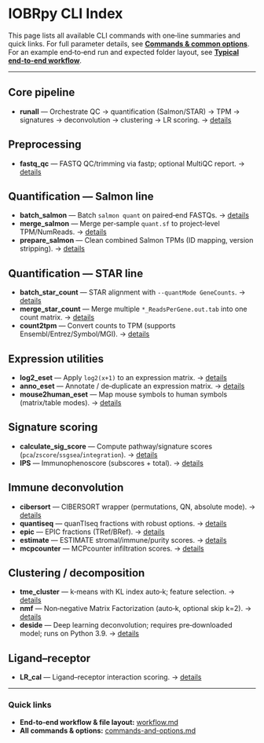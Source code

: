 # IOBRpy CLI Index

This page lists all available CLI commands with one‑line summaries and quick links.
For full parameter details, see **[Commands & common options](./commands-and-options.md)**.
For an example end‑to‑end run and expected folder layout, see **[Typical end‑to‑end workflow](./workflow.md)**.

---

## Core pipeline
- **runall** — Orchestrate QC → quantification (Salmon/STAR) → TPM → signatures → deconvolution → clustering → LR scoring. → [details](./commands-and-options.md#runall--orchestrate-the-full-pipeline)

## Preprocessing
- **fastq_qc** — FASTQ QC/trimming via fastp; optional MultiQC report. → [details](./commands-and-options.md#fastq_qc)

## Quantification — Salmon line
- **batch_salmon** — Batch `salmon quant` on paired‑end FASTQs. → [details](./commands-and-options.md#batch_salmon)
- **merge_salmon** — Merge per‑sample `quant.sf` to project‑level TPM/NumReads. → [details](./commands-and-options.md#merge_salmon)
- **prepare_salmon** — Clean combined Salmon TPMs (ID mapping, version stripping). → [details](./commands-and-options.md#prepare_salmon)

## Quantification — STAR line
- **batch_star_count** — STAR alignment with `--quantMode GeneCounts`. → [details](./commands-and-options.md#batch_star_count)
- **merge_star_count** — Merge multiple `*_ReadsPerGene.out.tab` into one count matrix. → [details](./commands-and-options.md#merge_star_count)
- **count2tpm** — Convert counts to TPM (supports Ensembl/Entrez/Symbol/MGI). → [details](./commands-and-options.md#count2tpm)

## Expression utilities
- **log2_eset** — Apply `log2(x+1)` to an expression matrix. → [details](./commands-and-options.md#log2_eset)
- **anno_eset** — Annotate / de‑duplicate an expression matrix. → [details](./commands-and-options.md#anno_eset)
- **mouse2human_eset** — Map mouse symbols to human symbols (matrix/table modes). → [details](./commands-and-options.md#mouse2human_eset)

## Signature scoring
- **calculate_sig_score** — Compute pathway/signature scores (`pca`/`zscore`/`ssgsea`/`integration`). → [details](./commands-and-options.md#calculate_sig_score)
- **IPS** — Immunophenoscore (subscores + total). → [details](./commands-and-options.md#ips)

## Immune deconvolution
- **cibersort** — CIBERSORT wrapper (permutations, QN, absolute mode). → [details](./commands-and-options.md#cibersort)
- **quantiseq** — quanTIseq fractions with robust options. → [details](./commands-and-options.md#quantiseq)
- **epic** — EPIC fractions (TRef/BRef). → [details](./commands-and-options.md#epic)
- **estimate** — ESTIMATE stromal/immune/purity scores. → [details](./commands-and-options.md#estimate)
- **mcpcounter** — MCPcounter infiltration scores. → [details](./commands-and-options.md#mcpcounter)

## Clustering / decomposition
- **tme_cluster** — k‑means with KL index auto‑k; feature selection. → [details](./commands-and-options.md#tme_cluster)
- **nmf** — Non‑negative Matrix Factorization (auto‑k, optional skip k=2). → [details](./commands-and-options.md#nmf)
- **deside** — Deep learning deconvolution; requires pre‑downloaded model; runs on Python 3.9. → [details](./commands-and-options.md#deside)

## Ligand–receptor
- **LR_cal** — Ligand–receptor interaction scoring. → [details](./commands-and-options.md#lr_cal)

---

### Quick links
- **End‑to‑end workflow & file layout:** [workflow.md](./workflow.md)
- **All commands & options:** [commands-and-options.md](./commands-and-options.md)